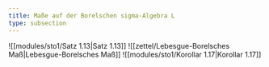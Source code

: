 ```yaml
---
title: Maße auf der Borelschen sigma-Algebra L
type: subsection
---
```


![[modules/sto1/Satz 1.13|Satz 1.13]]
![[zettel/Lebesgue-Borelsches Maß|Lebesgue-Borelsches Maß]]
![[modules/sto1/Korollar 1.17|Korollar 1.17]]